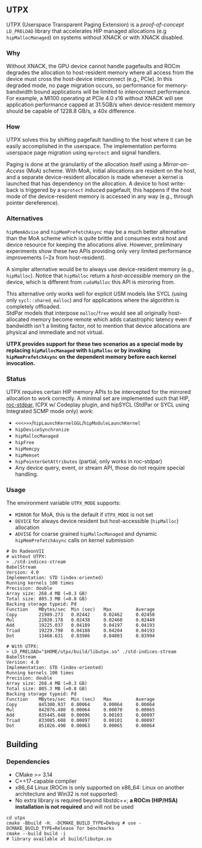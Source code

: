UTPX
----

UTPX (Userspace Transparent Paging Extension) is a _proof-of-concept_ `LD_PRELOAD` library that
accelerates HIP
managed allocations (e.g `hipMallocManaged`) on systems without XNACK or with XNACK disabled.

### Why

Without XNACK, the GPU device cannot handle pagefaults and ROCm degrades the allocation to
host-resident memory where all access from the device must cross the host-device interconnect (e.g.,
PCIe).
In this degraded mode, no page migration occurs, so performance for memory-bandwidth bound
applications will be limited to interconnect performance.
For example, a MI100 operating at PCIe 4.0 x16 without XNACK will see application performance capped
at 31.5GB/s when device-resident memory should be capable of 1228.8 GB/s, a 40x difference.

### How

UTPX solves this by shifting pagefault handling to the host where it can be easily accomplished in
the userspace.
The implementation performs userspace page migration using `mprotect` and signal handlers.

Paging is done at the granularity of the allocation itself using a *Mirror-on-Access* (MoA) scheme.
With MoA, initial allocations are resident on the host, and a separate device-resident allocation is
made whenever a kernel is launched that has dependency on the allocation.
A device to host write-back is triggered by a `mprotect` induced pagefault, this happens if the host
mode of the device-resident memory is accessed in any way (e.g., through pointer dereference).

### Alternatives

`hipMemAdvise` and `hipMemPrefetchAsync` may be a much better alternative than the MoA scheme which
is quite brittle and consumes extra host and device resource for keeping the allocations alive.
However, preliminary experiments show these two APIs providing only very limited performance
improvements (~2x from host-resident).

A simpler alternative would be to always use device-resident memory (e.g., `hipMalloc`).
Notice that `hipMalloc` return a _host-accessible_ memory on the device, which is different
from `cudaMalloc` this API is mirroring from.

This alternative only works well for explicit USM models like SYCL (using
only `sycl::shared_malloc`) and for applications where the algorithm is completely offloaded.  
StdPar models that interpose `malloc`/`free` would see all originally host-allocated memory become
remote which adds catastrophic latency even if bandwidth isn't a limiting factor, not to mention
that device allocations are physical and immediate and not virtual.

**UTPX provides support for these two scenarios as a special mode by replacing `hipMallocManaged`
with `hipMalloc` or by invoking `hipMemPrefetchAsync` on the dependent memory before each kernel
invocation.**

### Status

UTPX requires certain HIP memory APIs to be intercepted for the mirrored allocation to work
correctly. A minimal set are implemented such
that HIP, [roc-stdpar](https://github.com/ROCmSoftwarePlatform/roc-stdpar), ICPX w/ Codeplay plugin,
and hipSYCL (StdPar or SYCL using Integrated SCMP mode only) work:

* `<<<>>>`/`hipLaunchKernelGGL`/`hipModuleLaunchKernel`
* `hipDeviceSynchronize`
* `hipMallocManaged`
* `hipFree`
* `hipMemcpy`
* `hipMemset`
* `hipPointerGetAttributes` (partial, only works in roc-stdpar)
* Any device query, event, or stream API, those do not require special handling.

### Usage

The environment variable `UTPX_MODE` supports:

* `MIRROR` for MoA, this is the default if `UTPX_MODE` is not set
* `DEVICE` for always device resident but host-accessible (`hipMalloc`) allocation
* `ADVISE` for coarse grained `hipMallocManaged` and dynamic `hipMemPrefetchAsync` calls on kernel
  submission

```shell
# On RadeonVII
# without UTPX:
> ./std-indices-stream
BabelStream
Version: 4.0
Implementation: STD (index-oriented)
Running kernels 100 times
Precision: double
Array size: 268.4 MB (=0.3 GB)
Total size: 805.3 MB (=0.8 GB)
Backing storage typeid: Pd
Function    MBytes/sec  Min (sec)   Max         Average     
Copy        21989.273   0.02442     0.02462     0.02450     
Mul         22020.178   0.02438     0.02460     0.02449     
Add         19225.037   0.04189     0.04197     0.04193     
Triad       19229.798   0.04188     0.04204     0.04193     
Dot         13468.631   0.03986     0.04003     0.03994   

# With UTPX:
> LD_PRELOAD="$HOME/utpx/build/libutpx.so" ./std-indices-stream
BabelStream
Version: 4.0
Implementation: STD (index-oriented)
Running kernels 100 times
Precision: double
Array size: 268.4 MB (=0.3 GB)
Total size: 805.3 MB (=0.8 GB)
Backing storage typeid: Pd
Function    MBytes/sec  Min (sec)   Max         Average     
Copy        845300.937  0.00064     0.00064     0.00064     
Mul         842076.480  0.00064     0.00070     0.00065     
Add         835445.048  0.00096     0.00103     0.00097     
Triad       833085.608  0.00097     0.00101     0.00097     
Dot         851026.490  0.00063     0.00065     0.00064 
```

## Building

### Dependencies

* CMake >= 3.14
* C++17-capable compiler
* x86_64 Linux (ROCm is only supported on x86_64: Linux on another architecture and Win32 is not
  supported)
* No extra library is required beyond libstdc++; **a ROCm (HIP/HSA) installation is not required**
  and will not be used

```shell
cd utpx
cmake -Bbuild -H. -DCMAKE_BUILD_TYPE=Debug # use -DCMAKE_BUILD_TYPE=Release for benchmarks
cmake --build build -j
# library available at build/libutpx.so
```
